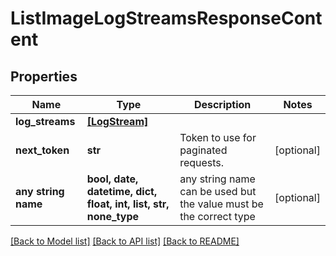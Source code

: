 # ListImageLogStreamsResponseContent


## Properties
Name | Type | Description | Notes
------------ | ------------- | ------------- | -------------
**log_streams** | [**[LogStream]**](LogStream.md) |  | 
**next_token** | **str** | Token to use for paginated requests. | [optional] 
**any string name** | **bool, date, datetime, dict, float, int, list, str, none_type** | any string name can be used but the value must be the correct type | [optional]

[[Back to Model list]](../README.md#documentation-for-models) [[Back to API list]](../README.md#documentation-for-api-endpoints) [[Back to README]](../README.md)


